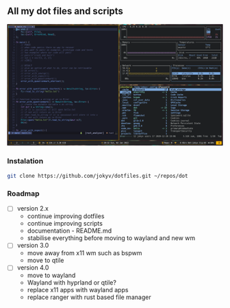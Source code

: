 ## All my dot files and scripts

![main_screen](./main_screen.png)

### Instalation

```bash
git clone https://github.com/jokyv/dotfiles.git ~/repos/dot
```

### Roadmap

- [ ] version 2.x
  - continue improving dotfiles
  - continue improving scripts
  - documentation - README.md
  - stabilise everything before moving to wayland and new wm
- [ ] version 3.0
  - move away from x11 wm such as bspwm
  - move to qtile
- [ ] version 4.0
  - move to wayland
  - Wayland with hyprland or qtile?
  - replace x11 apps with wayland apps
  - replace ranger with rust based file manager
